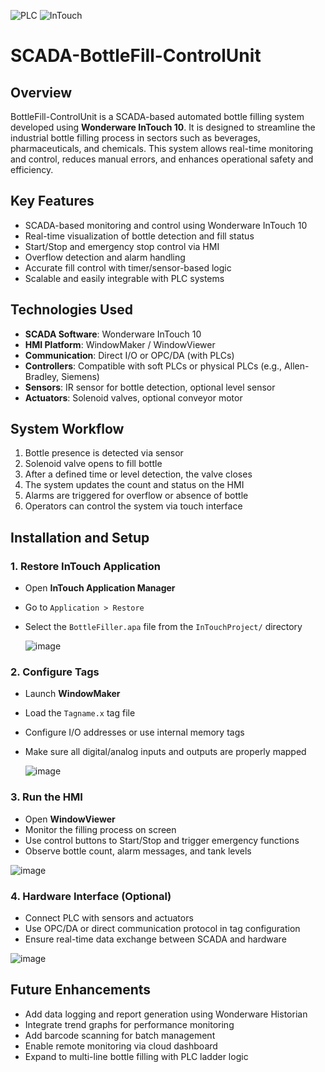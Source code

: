 


![PLC](https://img.shields.io/badge/PLC-Allen--Bradley-orange)
![InTouch](https://img.shields.io/badge/InTouch-Version--10-brightgreen)


# SCADA-BottleFill-ControlUnit

## Overview
BottleFill-ControlUnit is a SCADA-based automated bottle filling system developed using **Wonderware InTouch 10**. It is designed to streamline the industrial bottle filling process in sectors such as beverages, pharmaceuticals, and chemicals. This system allows real-time monitoring and control, reduces manual errors, and enhances operational safety and efficiency.

## Key Features
- SCADA-based monitoring and control using Wonderware InTouch 10
- Real-time visualization of bottle detection and fill status
- Start/Stop and emergency stop control via HMI
- Overflow detection and alarm handling
- Accurate fill control with timer/sensor-based logic
- Scalable and easily integrable with PLC systems

## Technologies Used
- **SCADA Software**: Wonderware InTouch 10
- **HMI Platform**: WindowMaker / WindowViewer
- **Communication**: Direct I/O or OPC/DA (with PLCs)
- **Controllers**: Compatible with soft PLCs or physical PLCs (e.g., Allen-Bradley, Siemens)
- **Sensors**: IR sensor for bottle detection, optional level sensor
- **Actuators**: Solenoid valves, optional conveyor motor

## System Workflow
1. Bottle presence is detected via sensor
2. Solenoid valve opens to fill bottle
3. After a defined time or level detection, the valve closes
4. The system updates the count and status on the HMI
5. Alarms are triggered for overflow or absence of bottle
6. Operators can control the system via touch interface

## Installation and Setup

### 1. Restore InTouch Application
- Open **InTouch Application Manager**
- Go to `Application > Restore`
- Select the `BottleFiller.apa` file from the `InTouchProject/` directory

  ![image](https://github.com/user-attachments/assets/e8af283b-b4ce-4deb-8666-f30d52887267)


### 2. Configure Tags
- Launch **WindowMaker**
- Load the `Tagname.x` tag file
- Configure I/O addresses or use internal memory tags
- Make sure all digital/analog inputs and outputs are properly mapped

  ![image](https://github.com/user-attachments/assets/ca937052-6ce6-40cb-96a4-196948e8714f)


### 3. Run the HMI
- Open **WindowViewer**
- Monitor the filling process on screen
- Use control buttons to Start/Stop and trigger emergency functions
- Observe bottle count, alarm messages, and tank levels

![image](https://github.com/user-attachments/assets/3c83182b-5e07-43a5-bbc8-1a7fc67ada5b)


### 4. Hardware Interface (Optional)
- Connect PLC with sensors and actuators
- Use OPC/DA or direct communication protocol in tag configuration
- Ensure real-time data exchange between SCADA and hardware

![image](https://github.com/user-attachments/assets/268b1f55-b25f-4a5a-967c-f4f1e9af8dc4)

## Future Enhancements
- Add data logging and report generation using Wonderware Historian
- Integrate trend graphs for performance monitoring
- Add barcode scanning for batch management
- Enable remote monitoring via cloud dashboard
- Expand to multi-line bottle filling with PLC ladder logic
